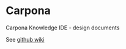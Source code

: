 # Carpona
Carpona Knowledge IDE - design documents

See [github wiki](https://github.com/TrueLink/Carpona/wiki)
